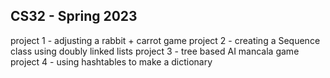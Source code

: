 ## CS32 - Spring 2023

project 1 - adjusting a rabbit + carrot game
project 2 - creating a Sequence class using doubly linked lists
project 3 - tree based AI mancala game
project 4 - using hashtables to make a dictionary
